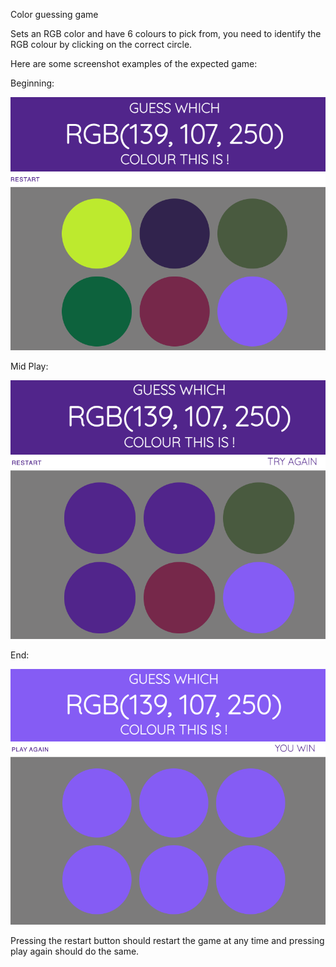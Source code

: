 Color guessing game

Sets an RGB color and have 6 colours to pick from, you need to identify the RGB colour by clicking on the correct circle. 


Here are some screenshot examples of the expected game: 

Beginning: 

![Beginning image](beginning.png)

Mid Play:

![Beginning image](mid.png)

End:

![Beginning image](end.png)

Pressing the restart button should restart the game at any time and pressing play again should do the same. 
